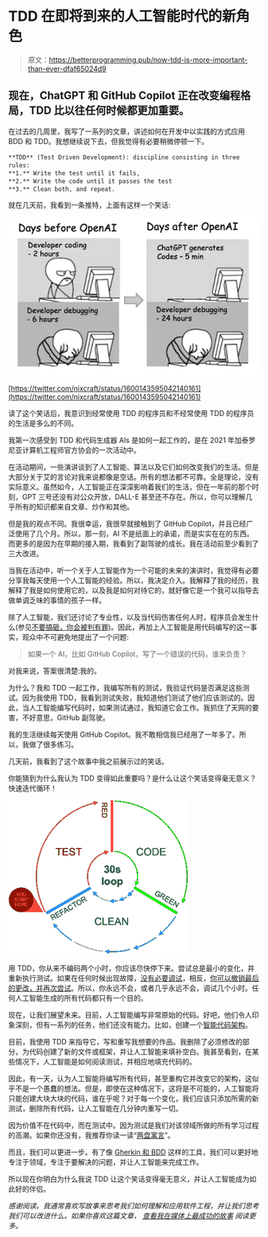 # TDD 在即将到来的人工智能时代的新角色

> 原文：<https://betterprogramming.pub/now-tdd-is-more-important-than-ever-dfaf65024d9>

## 现在，ChatGPT 和 GitHub Copilot 正在改变编程格局，TDD 比以往任何时候都更加重要。

在过去的几周里，我写了一系列的文章，讲述如何在开发中以实践的方式应用 BDD 和 TDD。我想继续说下去，但我觉得有必要稍微停顿一下。

```
**TDD** (Test Driven Development): discipline consisting in three rules:
**1.** Write the test until it fails,
**2.** Write the code until it passes the test
**3.** Clean both, and repeat.
```

就在几天前，我看到一条推特，上面有这样一个笑话:

![](img/b00e1eed43efc2f3564de767ae5205e1.png)

[https://twitter.com/nixcraft/status/1600143595042140161](https://twitter.com/nixcraft/status/1600143595042140161)

读了这个笑话后，我意识到经常使用 TDD 的程序员和不经常使用 TDD 的程序员的生活是多么的不同。

我第一次感受到 TDD 和代码生成器 AIs 是如何一起工作的，是在 2021 年加泰罗尼亚计算机工程师官方协会的一次活动中。

在活动期间，一些演讲谈到了人工智能、算法以及它们如何改变我们的生活。但是大部分关于艾的言论对我来说都像是空话。所有的想法都不可靠。全是理论，没有实际意义。虽然如今，人工智能正在深深影响着我们的生活，但在一年前的那个时刻，GPT 三号还没有对公众开放，DALL-E 甚至还不存在。所以，你可以理解几乎所有的知识都来自文章、炒作和其他。

但是我的观点不同。我很幸运，我很早就接触到了 GitHub Copilot，并且已经广泛使用了几个月。所以，那一刻，AI 不是纸面上的承诺，而是实实在在的东西。而更多的是因为在早期的接入期，我看到了副驾驶的成长。我在活动前至少看到了三大改进。

当我在活动中，听一个关于人工智能作为一个可能的未来的演讲时，我觉得有必要分享我每天使用一个人工智能的经验。所以，我决定介入。我解释了我的经历，我解释了我是如何使用它的，以及我是如何对待它的，就好像它是一个我可以指导去做单调乏味的事情的孩子一样。

除了人工智能，我们还讨论了专业性，以及当代码伤害任何人时，程序员会发生什么(参见[不要搞砸，你会被判有罪](https://drpicox.medium.com/dont-screw-up-you-will-be-found-guilty-95b673319f78))。因此，再加上人工智能是用代码编写的这一事实，观众中不可避免地提出了一个问题:

> 如果一个 AI，比如 GitHub Copilot，写了一个错误的代码，谁来负责？

对我来说，答案很清楚:我的。

为什么？我和 TDD 一起工作，我编写所有的测试，我验证代码是否满足这些测试。因为我使用 TDD，我看到测试失败，我知道他们测试了他们应该测试的。因此，当人工智能编写代码时，如果测试通过，我知道它会工作。我抓住了天网的要害，不好意思，GitHub 副驾驶。

我的生活继续每天使用 GitHub Copilot。我不敢相信我已经用了一年多了。所以，我做了很多练习。

几天前，我看到了这个故事中我之前展示过的笑话。

你能猜到为什么我认为 TDD 变得如此重要吗？是什么让这个笑话变得毫无意义？快速迭代循环！

![](img/f5abdb33c566a883e2e0033ab501ec8a.png)

用 TDD，你从来不编码两个小时，你应该尽快停下来。尝试总是最小的变化，并重新执行测试。如果在任何时候出现故障，[没有必要调试](/how-programmers-waste-time-1efd6427b26e)，相反，[你可以撤销最后的更改，并再次尝试](/to-boldly-code-like-never-before-a13df2e67679)。所以，你永远不会，或者几乎永远不会，调试几个小时。任何人工智能生成的所有代码都只有一个目的。

现在，让我们展望未来。目前，人工智能编写非常原始的代码。好吧，他们令人印象深刻，但有一系列的任务，他们还没有能力。比如，创建一个[智能代码架构](https://drpicox.medium.com/the-smartest-code-architecture-84b8277d4763)。

目前，我使用 TDD 来指导它，写和重写我想要的作品。我删除了必须修改的部分，为代码创建了新的文件或框架，并让人工智能来填补空白。我甚至看到，在某些情况下，人工智能是如何阅读测试，并相应地填充代码的。

因此，有一天，认为人工智能将编写所有代码，甚至重构它并改变它的架构，这似乎不是一个愚蠢的想法。但是，即使在这种情况下，这将是不可能的，人工智能将只能创建大块大块的代码，谁在乎呢？对于每一个变化，我们应该只添加所需的新测试，删除所有代码，让人工智能在几分钟内重写一切。

因为价值不在代码中，而在测试中。因为测试是我们对该领域所做的所有学习过程的高潮。如果你还没有，我推荐你读一读“[两盘寓言](https://drpicox.medium.com/the-two-disks-parable-ac1a16803c58)”。

而且，我们可以更进一步。有了像 [Gherkin 和 BDD](https://medium.com/codex/is-it-true-the-extraordinary-claim-of-dan-north-about-bdd-e9d1038b4bc) 这样的工具，我们可以更好地专注于领域，专注于要解决的问题，并让人工智能来完成工作。

所以现在你明白为什么我说 TDD 让这个笑话变得毫无意义，并让人工智能成为如此好的伴侣。

*感谢阅读。我通常喜欢写故事来思考我们如何理解和应用软件工程，并让我们思考我们可以改进什么。如果你喜欢这篇文章，* [*查看我在媒体上最成功的故事*](https://drpicox.medium.com/my-most-viewed-stories-95b5d96ade0e) *阅读更多。*